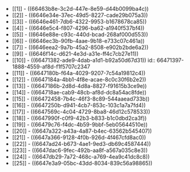 - [[1]] - ((66463b8e-3c2d-447e-8e59-d44b0099ba4c))
- [[2]] - ((6646e34e-37ec-49d5-8227-cade29b075a3))
- [[3]] - ((6646e461-7db6-4322-9953-b1678678ca85))
- [[4]] - ((6646e5c4-f807-4296-ba62-a1940f537bf4))
- [[5]] - ((6646e88e-c93c-440d-bcad-268af000d553))
- [[6]] - ((6646ec3b-90fb-4aae-9b18-e733c07c461a))
- [[7]] - ((6646eea2-9a7b-45a2-8508-e902b2bde6a2))
- [[9]] - ((6646f14c-d621-4e3d-a31e-ff4c7cb27e11))
- [[10]] - ((66471382-ade9-4dab-a1d1-b92a50d67d31))
  id:: 66471397-1888-4559-af8d-f1f5707c2347
- [[11]] - ((6647180b-f64a-4029-9207-7c54a19812c4))
- [[12]] - ((6647184a-4bb1-4f8e-acae-8c0c30f6b2e2))
- [[13]] - ((6647186b-2d8d-4d8a-8827-f91615b3ce9e))
- [[14]] - ((664718ae-cab9-48cb-af8d-dc8a54ac8fde))
- [[15]] - ((66472458-7b4c-46f3-8c89-544aaead733b))
- [[16]] - ((6647250b-d941-4cb7-853c-103c1a7a7fd4))
- [[17]] - ((6647569c-4c04-4729-8ba8-46d12c578533))
- [[18]] - ((6647990f-c0f9-42b3-b833-b1c0dbd2ca3f))
- [[19]] - ((66479c76-f4dc-4b59-9bbf-5eb05644510e))
- [[20]] - ((6647a322-a43a-4a87-b4ec-63562b545407))
- [[21]] - ((6647a366-9128-4f0b-926d-4f467cfd8ac0))
- [[22]] - ((6647ad24-b673-4ae1-9ed3-db69c4587444))
- [[23]] - ((6647dac6-9fec-492b-aa8f-a567a035c8e3))
- [[24]] - ((6647db29-7a72-468c-a769-4ea9c41dc8c8))
- [[25]] - ((6647e3a9-05bc-43dd-8034-839c56a98865))